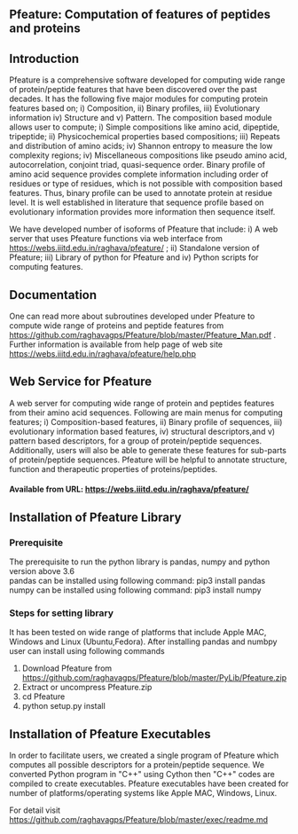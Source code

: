 ## Pfeature: Computation of features of peptides and proteins
## Introduction
 
Pfeature is a comprehensive software developed for computing wide range of protein/peptide features that have been discovered over the past decades. It has the following five major modules for computing protein features based on; i) Composition, ii) Binary profiles, iii) Evolutionary information iv) Structure and v) Pattern.  The composition based module allows user to compute; i) Simple compositions like amino acid, dipeptide, tripeptide; ii) Physicochemical properties based compositions; iii) Repeats and distribution of amino acids; iv) Shannon entropy to measure the low complexity regions; iv) Miscellaneous compositions like pseudo amino acid, autocorrelation, conjoint triad, quasi-sequence order. Binary profile of amino acid sequence provides complete information including order of residues or type of residues, which is not possible with composition based features. Thus, binary profile can be used to annotate protein at residue level. It is well established in literature that sequence profile based on evolutionary information provides more information then sequence itself.
 
We have developed number of isoforms of Pfeature that include: i) A web server that uses Pfeature functions via web interface from https://webs.iiitd.edu.in/raghava/pfeature/ ; ii) Standalone version of Pfeature; iii) Library of python for Pfeature and iv) Python scripts for computing features. 
## Documentation
One can read more about subroutines developed under Pfeature to compute wide range of proteins and peptide features from https://github.com/raghavagps/Pfeature/blob/master/Pfeature_Man.pdf . Further information is available from help page of web site https://webs.iiitd.edu.in/raghava/pfeature/help.php 
## Web Service for Pfeature
A web server for computing wide range of protein and peptides features from their amino acid sequences. Following are main menus for computing features; i) Composition-based features, ii) Binary profile of sequences, iii) evolutionary information based features, iv) structural descriptors,and v) pattern based descriptors, for a group of protein/peptide sequences. Additionally, users will also be able to generate these features for sub-parts of protein/peptide sequences. Pfeature will be helpful to annotate structure, function and therapeutic properties of proteins/peptides.
#### Available from URL: https://webs.iiitd.edu.in/raghava/pfeature/

## Installation of Pfeature Library
### Prerequisite
The prerequisite to run the python library is pandas, numpy and python version above 3.6<br>
pandas can be installed using following command: pip3 install pandas<br>
numpy can be installed using following command: pip3 install numpy<br>
### Steps for setting library
It has been tested on wide range of platforms that include Apple MAC, Windows and Linux (Ubuntu,Fedora). After installing pandas and numbpy user can install using following commands<br>
1) Download Pfeature from https://github.com/raghavagps/Pfeature/blob/master/PyLib/Pfeature.zip 
2) Extract or uncompress Pfeature.zip
3) cd Pfeature
4) python setup.py install

## Installation of Pfeature Executables
In order to facilitate users, we created a single program of Pfeature which computes all possible descriptors for a protein/peptide sequence. We converted Python program in "C++" using Cython then "C++" codes are compiled to create executables. Pfeature executables have been created for number of platforms/operating systems like Apple MAC, Windows, Linux. 
 
 For detail visit https://github.com/raghavagps/Pfeature/blob/master/exec/readme.md 
